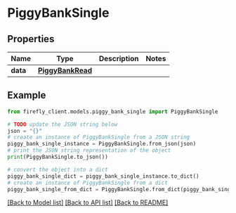 # PiggyBankSingle


## Properties

Name | Type | Description | Notes
------------ | ------------- | ------------- | -------------
**data** | [**PiggyBankRead**](PiggyBankRead.md) |  | 

## Example

```python
from firefly_client.models.piggy_bank_single import PiggyBankSingle

# TODO update the JSON string below
json = "{}"
# create an instance of PiggyBankSingle from a JSON string
piggy_bank_single_instance = PiggyBankSingle.from_json(json)
# print the JSON string representation of the object
print(PiggyBankSingle.to_json())

# convert the object into a dict
piggy_bank_single_dict = piggy_bank_single_instance.to_dict()
# create an instance of PiggyBankSingle from a dict
piggy_bank_single_from_dict = PiggyBankSingle.from_dict(piggy_bank_single_dict)
```
[[Back to Model list]](../README.md#documentation-for-models) [[Back to API list]](../README.md#documentation-for-api-endpoints) [[Back to README]](../README.md)


